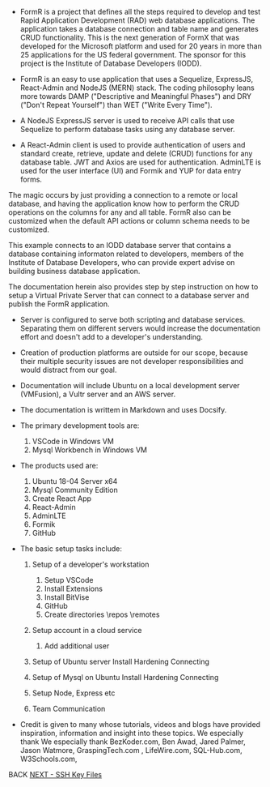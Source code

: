 
- FormR is a project that defines all the steps required to develop and test Rapid Application Development (RAD) web database applications. The application takes a database connection and table name and generates CRUD functionality. This is the next generation of FormX that was developed for the Microsoft platform and used for 20 years in more than 25 applications for the US federal government. The sponsor for this project is the Institute of Database Developers (IODD). 

- FormR is an easy to use application that uses a Sequelize, ExpressJS, React-Admin and NodeJS (MERN) stack. The coding philosophy leans more towards DAMP ("Descriptive and Meaningful Phases") and DRY ("Don't Repeat Yourself") than  WET ("Write Every Time").

- A NodeJS ExpressJS server is used to receive API calls that use Sequelize to perform database tasks using any database server.  

- A React-Admin client is used to provide authentication of  users and standard create, retrieve, update and delete (CRUD) functions for any database table. JWT and Axios are used for authentication. AdminLTE is used for the user interface (UI) and Formik and YUP for data entry forms.




The magic occurs by just providing a connection to a remote or local database, and having the
application know how to perform the CRUD operations on the columns for any and all table. 
FormR also can be customized when the default API actions or column schema needs to be customized.

This example connects to an IODD database server that contains a database containing informaton 
related to developers, members of the Institute of Database Developers, who can provide expert 
advise on building business database application.

The documentation herein also provides step by step instruction on how to setup a Virtual Private 
Server that can connect to a database server and publish the FormR application.  

- Server is configured to serve both scripting and database services. Separating them on different servers would increase the documentation effort and doesn't add to a developer's understanding.
- Creation of production platforms are outside for our scope, because their multiple security issues are not developer responsibilities and would distract from our goal. 
- Documentation will include Ubuntu on a local development server (VMFusion), a Vultr server and an AWS server.
- The documentation is writtem in Markdown and uses Docsify.
- The primary development tools are:
    1. VSCode in Windows VM
    2. Mysql Workbench in Windows VM
- The products used are:
    1. Ubuntu 18-04 Server x64
    2. Mysql Community Edition
    3. Create React App
    4. React-Admin
    5. AdminLTE
    6. Formik
    7. GitHub
- The basic setup tasks include:
    1. Setup of a developer's workstation
        1. Setup VSCode
        2. Install Extensions
        3. Install BitVise
        4. GitHub
        5. Create directories  \repos \remotes
    
    2. Setup account in a cloud service
        1. Add additional user

    3. Setup of Ubuntu server
        Install
        Hardening
        Connecting

    4. Setup of Mysql on Ubuntu
        Install
        Hardening
        Connecting

    5. Setup Node, Express etc

    5. Team Communication

- Credit is given to many whose tutorials, videos and blogs have provided inspiration, information and insight into these topics. We especially thank  We especially thank BezKoder.com, Ben Awad, Jared Palmer, Jason Watmore, 
GraspingTech.com , LifeWire.com, SQL-Hub.com, W3Schools.com,

<a class="page-back disabled">BACK</a>
<a class="page-next" href="/#/Setup/fr0050_Setup-SSH-Key-Files.md">NEXT - SSH Key Files</a>